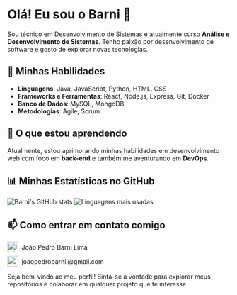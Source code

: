 # Olá! Eu sou o Barni 👋

Sou técnico em Desenvolvimento de Sistemas e atualmente curso **Análise e Desenvolvimento de Sistemas**. Tenho paixão por desenvolvimento de software e gosto de explorar novas tecnologias.

## 🚀 Minhas Habilidades

- **Linguagens**: Java, JavaScript, Python, HTML, CSS
- **Frameworks e Ferramentas**: React, Node.js, Express, Git, Docker
- **Banco de Dados**: MySQL, MongoDB
- **Metodologias**: Agile, Scrum

## 🌱 O que estou aprendendo

Atualmente, estou aprimorando minhas habilidades em desenvolvimento web com foco em **back-end** e também me aventurando em **DevOps**.

## 📊 Minhas Estatísticas no GitHub

![Barni's GitHub stats](https://github-readme-stats.vercel.app/api?username=Barni-i&show_icons=true&theme=radical)
![Linguagens mais usadas](https://github-readme-stats.vercel.app/api/top-langs/?username=Barni-i&layout=compact&theme=radical)

## 📫 Como entrar em contato comigo 
<div style="display: flex; align-items: center;">
    <a href="https://www.linkedin.com/in/jo%C3%A3o-pedro-barni-lima-251105272/">
        <img width="24" height="24" src="https://img.icons8.com/color/48/linkedin.png" alt="linkedin"/>
    </a>
    <span style="margin-left: 8px;">João Pedro Barni Lima</span>
</div>
<div style="display: flex; align-items: center; margin-top: 8px;">
    <a href="mailto:joaopedrobarnii@gmail.com">
        <img width="24" height="24" src="https://img.icons8.com/color/48/gmail-new.png" alt="gmail-new"/>
    </a>
    <span style="margin-left: 8px;">joaopedrobarnii@gmail.com</span>
</div>

Seja bem-vindo ao meu perfil! Sinta-se à vontade para explorar meus repositórios e colaborar em qualquer projeto que te interesse.
